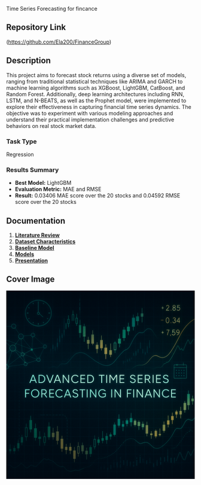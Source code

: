 Time Series Forecasting for fincance
## Repository Link

(https://github.com/Ela200/FinanceGroup)

## Description

This project aims to forecast stock returns using a diverse set of models, ranging from traditional statistical techniques like ARIMA and GARCH to machine learning algorithms such as XGBoost, LightGBM, CatBoost, and Random Forest. Additionally, deep learning architectures including RNN, LSTM, and N-BEATS, as well as the Prophet model, were implemented to explore their effectiveness in capturing financial time series dynamics. The objective was to experiment with various modeling approaches and understand their practical implementation challenges and predictive behaviors on real stock market data.

### Task Type

Regression

### Results Summary

- **Best Model:** LightGBM
- **Evaluation Metric:** MAE and RMSE
- **Result:** 0.03406 MAE score over the 20 stocks and 0.04592 RMSE score over the 20 stocks 
  

## Documentation

1. **[Literature Review](0_LiteratureReview/README.md)**
2. **[Dataset Characteristics](1_DatasetCharacteristics/exploratory_data_analysis.ipynb)**
3. **[Baseline Model](2_BaselineModel/baseline_model.ipynb)**
4. **[Models](3_Models/README.md)** 
5. **[Presentation](4_Presentation/README.md)**

## Cover Image

![Project Cover Image](CoverImage/cover_image.png)
